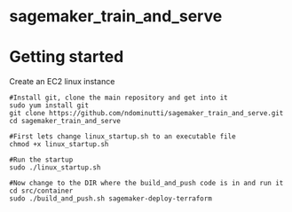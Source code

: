 # sagemaker_train_and_serve

# Getting started
Create an EC2 linux instance

```
#Install git, clone the main repository and get into it
sudo yum install git
git clone https://github.com/ndominutti/sagemaker_train_and_serve.git
cd sagemaker_train_and_serve

#First lets change linux_startup.sh to an executable file
chmod +x linux_startup.sh

#Run the startup
sudo ./linux_startup.sh

#Now change to the DIR where the build_and_push code is in and run it
cd src/container
sudo ./build_and_push.sh sagemaker-deploy-terraform
```
